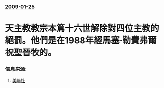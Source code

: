 ### [2009-01-25](/news/2009/01/25/index.md)

##### 
# 天主教教宗本篤十六世解除對四位主教的絕罰。他們是在1988年經馬塞·勒費弗爾祝聖晉牧的。




### 信息来源:

1. [美聯社](http://www.google.com/hostednews/ap/article/ALeqM5iQIJoUn9PMoY__fvU-gHPiR4Ku0QD95TFS580)
